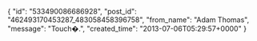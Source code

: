 {
   "id": "533490086686928",
   "post_id": "462493170453287_483058458396758",
   "from_name": "Adam Thomas",
   "message": "Touch�.",
   "created_time": "2013-07-06T05:29:57+0000"
 }
